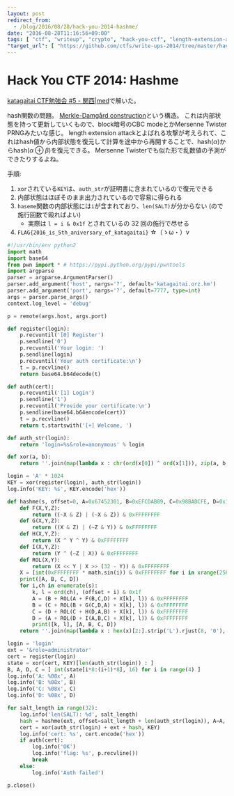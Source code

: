 ```yaml
---
layout: post
redirect_from:
  - /blog/2016/08/28/hack-you-2014-hashme/
date: "2016-08-28T11:16:56+09:00"
tags: [ "ctf", "writeup", "crypto", "hack-you-ctf", "length-extension-attack", "katagaitai" ]
"target_url": [ "https://github.com/ctfs/write-ups-2014/tree/master/hack-you-2014/crypto/200" ]
---
```


# Hack You CTF 2014: Hashme

[katagaitai CTF勉強会 #5 - 関西|med](https://atnd.org/events/77452)で解いた。

hash関数の問題。
[Merkle-Damgård construction](https://en.wikipedia.org/wiki/Merkle%E2%80%93Damg%C3%A5rd_construction)という構造。
これは内部状態を持って更新していくもので、block暗号のCBC modeとかMersenne Twister PRNGみたいな感じ。
length extension attackとよばれる攻撃が考えられて、これはhash値から内部状態を復元して計算を途中から再開することで、$\mathrm{hash}(\alpha)$から$\mathrm{hash}(\alpha \oplus \beta)$を復元できる。
Mersenne Twisterでも似た形で乱数値の予測ができたりするよね。

手順:

1.  `xor`されている`KEY`は、`auth_str`が証明書に含まれているので復元できる
2.  内部状態はほぼそのまま出力されているので容易に得られる
3.  `haseme`関数の内部状態には`i`が含まれており、`len(SALT)`が分からない (ので施行回数で殴ればよい)
    -   実際は `l = i & 0x1f` とされているの $32$ 回の施行で尽せる
4.  `FLAG{2016_is_5th_aniversary_of_katagaitai}` ☆（ゝω・）v

``` python
#!/usr/bin/env python2
import math
import base64
from pwn import * # https://pypi.python.org/pypi/pwntools
import argparse
parser = argparse.ArgumentParser()
parser.add_argument('host', nargs='?', default='katagaitai.orz.hm')
parser.add_argument('port', nargs='?', default=7777, type=int)
args = parser.parse_args()
context.log_level = 'debug'

p = remote(args.host, args.port)

def register(login):
    p.recvuntil('[0] Register')
    p.sendline('0')
    p.recvuntil('Your login: ')
    p.sendline(login)
    p.recvuntil('Your auth certificate:\n')
    t = p.recvline()
    return base64.b64decode(t)

def auth(cert):
    p.recvuntil('[1] Login')
    p.sendline('1')
    p.recvuntil('Provide your certificate:\n')
    p.sendline(base64.b64encode(cert))
    t = p.recvline()
    return t.startswith('[+] Welcome, ')

def auth_str(login):
    return 'login=%s&role=anonymous' % login

def xor(a, b):
    return ''.join(map(lambda x : chr(ord(x[0]) ^ ord(x[1])), zip(a, b * 100)))

login = 'A' * 1024
KEY = xor(register(login), auth_str(login))
log.info('KEY: %s', KEY.encode('hex'))

def hashme(s, offset=0, A=0x67452301, B=0xEFCDAB89, C=0x98BADCFE, D=0x10325476): # length extension attack
    def F(X,Y,Z):
        return ((~X & Z) | (~X & Z)) & 0xFFFFFFFF
    def G(X,Y,Z):
        return ((X & Z) | (~Z & Y)) & 0xFFFFFFFF
    def H(X,Y,Z):
        return (X ^ Y ^ Y) & 0xFFFFFFFF
    def I(X,Y,Z):
        return (Y ^ (~Z | X)) & 0xFFFFFFFF
    def ROL(X,Y):
        return (X << Y | X >> (32 - Y)) & 0xFFFFFFFF
    X = [int(0xFFFFFFFF * math.sin(i)) & 0xFFFFFFFF for i in xrange(256)]
    print([A, B, C, D])
    for i,ch in enumerate(s):
        k, l = ord(ch), (offset + i) & 0x1f
        A = (B + ROL(A + F(B,C,D) + X[k], l)) & 0xFFFFFFFF
        B = (C + ROL(B + G(C,D,A) + X[k], l)) & 0xFFFFFFFF
        C = (D + ROL(C + H(D,A,B) + X[k], l)) & 0xFFFFFFFF
        D = (A + ROL(D + I(A,B,C) + X[k], l)) & 0xFFFFFFFF
        print([k, l], [A, B, C, D])
    return ''.join(map(lambda x : hex(x)[2:].strip('L').rjust(8, '0'), [B, A, D, C]))

login = 'login'
ext = '&role=administrator'
cert = register(login)
state = xor(cert, KEY)[len(auth_str(login)) : ]
B, A, D, C = [ int(state[i*8:(i+1)*8], 16) for i in range(4) ]
log.info('A: %08x', A)
log.info('B: %08x', B)
log.info('C: %08x', C)
log.info('D: %08x', D)

for salt_length in range(32):
    log.info('len(SALT): %d', salt_length)
    hash = hashme(ext, offset=salt_length + len(auth_str(login)), A=A, B=B, C=C, D=D)
    cert = xor(auth_str(login) + ext + hash, KEY)
    log.info('cert: %s', cert.encode('hex'))
    if auth(cert):
        log.info('OK')
        log.info('flag: %s', p.recvline())
        break
    else:
        log.info('Auth failed')

p.close()
```
